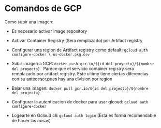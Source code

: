 # Comandos de GCP 

Como subir una imagen: 
 - Es necesario activar image repository
 - Activar Container Registry (Sera remplazado) por Artifact registry 


- Configurar una region de Artifact registry como default: ```gcloud auth configure-docker \
  us-docker.pkg.dev```

- Subir imagen a GCP: ``docker push gcr.io/${id del proyecto}/${nombre del proyecto} ``
Parece que el servicio container registry sera remplazado por artifact registry.
Este ultimo tiene ciertas diferencias con su antecesor,pues hay una division por region


- Bajar una imagen: ``docker pull gcr.io/${id del projecto}/${nombre del projecto}``
- Configurar la autenticacion de docker para usar glcoud: ``gcloud auth configure-docker ``
- Logearte en Gcloud cli: ``gcloud auth login`` (Esta es forma recomendable de hacer las cosas)
